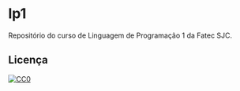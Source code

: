 # lp1
Repositório do curso de Linguagem de Programação 1 da Fatec SJC.

## Licença

[![CC0](http://mirrors.creativecommons.org/presskit/buttons/88x31/svg/cc-zero.svg)](https://creativecommons.org/publicdomain/zero/1.0/)
